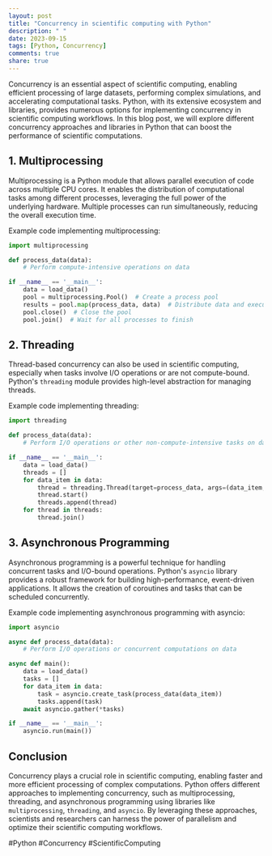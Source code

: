 ```yaml
---
layout: post
title: "Concurrency in scientific computing with Python"
description: " "
date: 2023-09-15
tags: [Python, Concurrency]
comments: true
share: true
---
```


Concurrency is an essential aspect of scientific computing, enabling efficient processing of large datasets, performing complex simulations, and accelerating computational tasks. Python, with its extensive ecosystem and libraries, provides numerous options for implementing concurrency in scientific computing workflows. In this blog post, we will explore different concurrency approaches and libraries in Python that can boost the performance of scientific computations.

## 1. Multiprocessing

Multiprocessing is a Python module that allows parallel execution of code across multiple CPU cores. It enables the distribution of computational tasks among different processes, leveraging the full power of the underlying hardware. Multiple processes can run simultaneously, reducing the overall execution time.

Example code implementing multiprocessing:
```python
import multiprocessing

def process_data(data):
    # Perform compute-intensive operations on data

if __name__ == '__main__':
    data = load_data()
    pool = multiprocessing.Pool()  # Create a process pool
    results = pool.map(process_data, data)  # Distribute data and execute function in parallel
    pool.close()  # Close the pool
    pool.join()  # Wait for all processes to finish
```

## 2. Threading

Thread-based concurrency can also be used in scientific computing, especially when tasks involve I/O operations or are not compute-bound. Python's `threading` module provides high-level abstraction for managing threads.

Example code implementing threading:
```python
import threading

def process_data(data):
    # Perform I/O operations or other non-compute-intensive tasks on data

if __name__ == '__main__':
    data = load_data()
    threads = []
    for data_item in data:
        thread = threading.Thread(target=process_data, args=(data_item,))
        thread.start()
        threads.append(thread)
    for thread in threads:
        thread.join()
```

## 3. Asynchronous Programming

Asynchronous programming is a powerful technique for handling concurrent tasks and I/O-bound operations. Python's `asyncio` library provides a robust framework for building high-performance, event-driven applications. It allows the creation of coroutines and tasks that can be scheduled concurrently.

Example code implementing asynchronous programming with asyncio:
```python
import asyncio

async def process_data(data):
    # Perform I/O operations or concurrent computations on data

async def main():
    data = load_data()
    tasks = []
    for data_item in data:
        task = asyncio.create_task(process_data(data_item))
        tasks.append(task)
    await asyncio.gather(*tasks)

if __name__ == '__main__':
    asyncio.run(main())
```

## Conclusion

Concurrency plays a crucial role in scientific computing, enabling faster and more efficient processing of complex computations. Python offers different approaches to implementing concurrency, such as multiprocessing, threading, and asynchronous programming using libraries like `multiprocessing`, `threading`, and `asyncio`. By leveraging these approaches, scientists and researchers can harness the power of parallelism and optimize their scientific computing workflows.

#Python #Concurrency #ScientificComputing